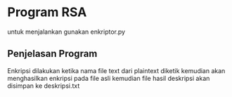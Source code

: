 # Program RSA
untuk menjalankan gunakan enkriptor.py

## Penjelasan Program
Enkripsi dilakukan ketika nama file text dari plaintext diketik kemudian akan menghasilkan enkripsi pada file asli kemudian file hasil deskripsi akan disimpan ke deskripsi.txt
